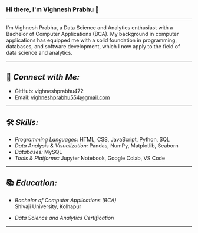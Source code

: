 
### Hi there, I'm Vighnesh Prabhu 👋
---

I’m Vighnesh Prabhu, a Data Science and Analytics enthusiast with a Bachelor of Computer Applications (BCA). My background in computer applications has equipped me with a solid foundation in programming, databases, and software development, which I now apply to the field of data science and analytics.

---

## 🔗 *Connect with Me:*
- GitHub: vighneshprabhu472
- Email: vighneshprabhu554@gmail.com

---

## 🛠 *Skills:*
- *Programming Languages:* HTML, CSS, JavaScript, Python, SQL
- *Data Analysis & Visualization:* Pandas, NumPy, Matplotlib, Seaborn
- *Databases:* MySQL
- *Tools & Platforms:* Jupyter Notebook, Google Colab, VS Code

---

## 📚 *Education:*
- *Bachelor of Computer Applications (BCA)*  
  Shivaji University, Kolhapur

- *Data Science and Analytics Certification*  
  

---


